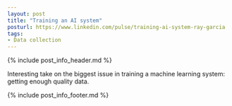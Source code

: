 ```yaml
---
layout: post
title: "Training an AI system"
posturl: https://www.linkedin.com/pulse/training-ai-system-ray-garcia
tags:
- Data collection
---
```


{% include post_info_header.md %}

Interesting take on the biggest issue in training a machine learning system: getting enough quality data.

<!--more-->
{% include post_info_footer.md %}
